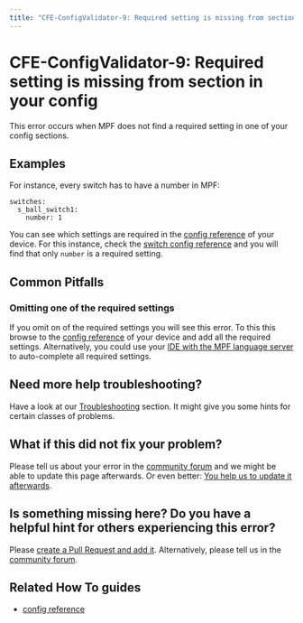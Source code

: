 ```yaml
---
title: "CFE-ConfigValidator-9: Required setting is missing from section in your config"
---
```


# CFE-ConfigValidator-9: Required setting is missing from section in your config

This error occurs when MPF does not find a required setting in one of
your config sections.

## Examples

For instance, every switch has to have a number in MPF:

``` mpf-config
switches:
  s_ball_switch1:
    number: 1
```

You can see which settings are required in the
[config reference](../config/index.md) of your
device. For this instance, check the
[switch config reference](../config/switches.md) and you will find that only `number` is a required setting.

## Common Pitfalls

### Omitting one of the required settings

If you omit on of the required settings you will see this error. To this
this browse to the [config reference](../config/index.md) of your device and add all the required settings.
Alternatively, you could use your
[IDE with the MPF language server](../tools/language_server/index.md) to auto-complete all required settings.

## Need more help troubleshooting?

Have a look at our [Troubleshooting](../troubleshooting/index.md) section. It might give you some hints for certain classes of
problems.

## What if this did not fix your problem?

Please tell us about your error in the [community forum](../community/index.md) and we might
be able to update this page afterwards. Or even better:
[You help us to update it afterwards](../about/help_docs.md).

## Is something missing here? Do you have a helpful hint for others experiencing this error?

Please
[create a Pull Request and add it](../about/help_docs.md). Alternatively, please tell us in the [community forum](../community/index.md).

## Related How To guides

* [config reference](../config/index.md)
